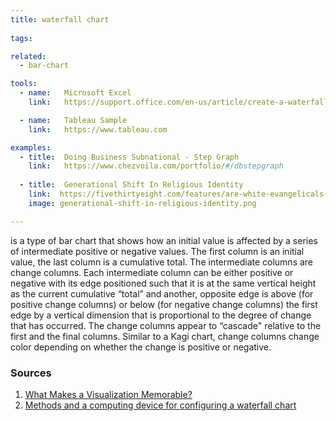 ```yaml
---
title: waterfall chart
  
tags:

related:
  - bar-chart

tools:
  - name:   Microsoft Excel
    link:   https://support.office.com/en-us/article/create-a-waterfall-chart-8de1ece4-ff21-4d37-acd7-546f5527f185

  - name:   Tableau Sample
    link:   https://www.tableau.com

examples:
  - title:  Doing Business Subnational - Step Graph
    link:   https://www.chezvoila.com/portfolio/#/dbstepgraph
  
  - title:  Generational Shift In Religious Identity
    link:  https://fivethirtyeight.com/features/are-white-evangelicals-sacrificing-the-future-in-search-of-the-past
    image: generational-shift-in-religious-identity.png

---
```


is a type of bar chart that shows how an initial value is affected by a series of intermediate positive or negative values. The first column is an initial value, the last column is a cumulative total. The intermediate columns are change columns. Each intermediate column can be either positive or negative with its edge positioned such that it is at the same vertical height as the current cumulative “total” and another, opposite edge is above (for positive change columns) or below (for negative change columns) the first edge by a vertical dimension that is proportional to the degree of change that has occurred. The change columns appear to “cascade" relative to the first and the final columns. Similar to a Kagi chart, change columns change color depending on whether the change is positive or negative.

<!--more-->

### Sources
1. [What Makes a Visualization Memorable?](http://cvcl.mit.edu/papers/Borkin_etal_MemorableVisualization_TVCG2013.pdf)
2. [Methods and a computing device for configuring a waterfall chart](https://patents.google.com/patent/US9122668B1/en)
